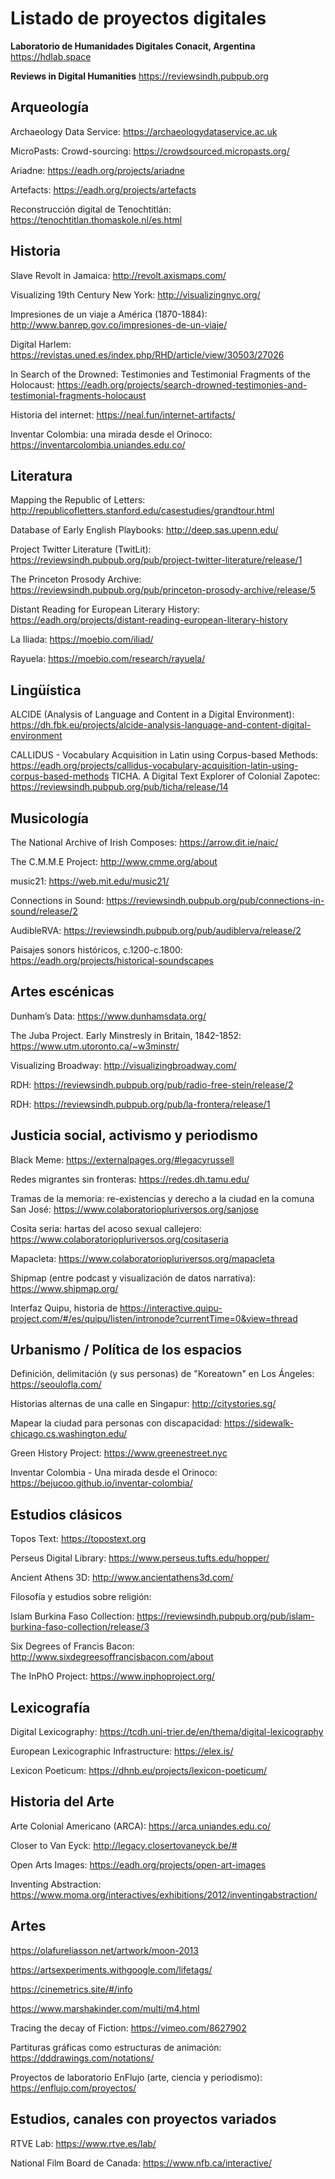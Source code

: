 # Listado de proyectos digitales

**Laboratorio de Humanidades Digitales Conacit, Argentina**
https://hdlab.space

**Reviews in Digital Humanities**
https://reviewsindh.pubpub.org

## Arqueología

Archaeology Data Service: https://archaeologydataservice.ac.uk

MicroPasts: Crowd-sourcing: https://crowdsourced.micropasts.org/

Ariadne: https://eadh.org/projects/ariadne

Artefacts: https://eadh.org/projects/artefacts

Reconstrucción digital de Tenochtitlán: https://tenochtitlan.thomaskole.nl/es.html

## Historia

Slave Revolt in Jamaica: http://revolt.axismaps.com/

Visualizing 19th Century New York: http://visualizingnyc.org/

Impresiones de un viaje a América (1870-1884): http://www.banrep.gov.co/impresiones-de-un-viaje/

Digital Harlem: https://revistas.uned.es/index.php/RHD/article/view/30503/27026

In Search of the Drowned: Testimonies and Testimonial Fragments of the Holocaust: https://eadh.org/projects/search-drowned-testimonies-and-testimonial-fragments-holocaust

Historia del internet: https://neal.fun/internet-artifacts/

Inventar Colombia: una mirada desde el Orinoco: https://inventarcolombia.uniandes.edu.co/

## Literatura

Mapping the Republic of Letters:  http://republicofletters.stanford.edu/casestudies/grandtour.html

Database of Early English Playbooks: http://deep.sas.upenn.edu/

Project Twitter Literature (TwitLit): https://reviewsindh.pubpub.org/pub/project-twitter-literature/release/1

The Princeton Prosody Archive: https://reviewsindh.pubpub.org/pub/princeton-prosody-archive/release/5

Distant Reading for European Literary History: https://eadh.org/projects/distant-reading-european-literary-history

La Iliada: https://moebio.com/iliad/

Rayuela: https://moebio.com/research/rayuela/

## Lingüística

ALCIDE (Analysis of Language and Content in a Digital Environment): https://dh.fbk.eu/projects/alcide-analysis-language-and-content-digital-environment

CALLIDUS - Vocabulary Acquisition in Latin using Corpus-based Methods: https://eadh.org/projects/callidus-vocabulary-acquisition-latin-using-corpus-based-methods TICHA. A Digital Text Explorer of Colonial Zapotec: https://reviewsindh.pubpub.org/pub/ticha/release/14

## Musicología

The National Archive of Irish Composes: https://arrow.dit.ie/naic/

The C.M.M.E Project: http://www.cmme.org/about

music21: https://web.mit.edu/music21/

Connections in Sound: https://reviewsindh.pubpub.org/pub/connections-in-sound/release/2

AudibleRVA: https://reviewsindh.pubpub.org/pub/audiblerva/release/2

Paisajes sonors históricos, c.1200-c.1800: https://eadh.org/projects/historical-soundscapes

## Artes escénicas

Dunham’s Data: https://www.dunhamsdata.org/

The Juba Project. Early Minstresly in Britain, 1842-1852: https://www.utm.utoronto.ca/~w3minstr/

Visualizing Broadway: http://visualizingbroadway.com/

RDH: https://reviewsindh.pubpub.org/pub/radio-free-stein/release/2

RDH: https://reviewsindh.pubpub.org/pub/la-frontera/release/1

## Justicia social, activismo y periodismo

Black Meme: https://externalpages.org/#legacyrussell

Redes migrantes sin fronteras: https://redes.dh.tamu.edu/

Tramas de la memoria: re-existencias y derecho a la ciudad en la comuna San José: https://www.colaboratoriopluriversos.org/sanjose

Cosita seria: hartas del acoso sexual callejero: https://www.colaboratoriopluriversos.org/cositaseria

Mapacleta: https://www.colaboratoriopluriversos.org/mapacleta

Shipmap (entre podcast y visualización de datos narrativa): https://www.shipmap.org/

Interfaz Quipu, historia de  https://interactive.quipu-project.com/#/es/quipu/listen/intronode?currentTime=0&view=thread

## Urbanismo / Política de los espacios

Definición, delimitación (y sus personas) de "Koreatown" en Los Ángeles: https://seoulofla.com/

Historias alternas de una calle en Singapur: http://citystories.sg/

Mapear la ciudad para personas con discapacidad: https://sidewalk-chicago.cs.washington.edu/

Green History Project: https://www.greenestreet.nyc

Inventar Colombia - Una mirada desde el Orinoco: https://bejucoo.github.io/inventar-colombia/

## Estudios clásicos

Topos Text: https://topostext.org

Perseus Digital Library: https://www.perseus.tufts.edu/hopper/

Ancient Athens 3D: http://www.ancientathens3d.com/

Filosofía y estudios sobre religión:

Islam Burkina Faso Collection: https://reviewsindh.pubpub.org/pub/islam-burkina-faso-collection/release/3

Six Degrees of Francis Bacon: http://www.sixdegreesoffrancisbacon.com/about

The InPhO Project: https://www.inphoproject.org/

## Lexicografía

Digital Lexicography: https://tcdh.uni-trier.de/en/thema/digital-lexicography

European Lexicographic Infrastructure: https://elex.is/

Lexicon Poeticum: https://dhnb.eu/projects/lexicon-poeticum/

## Historia del Arte

Arte Colonial Americano (ARCA): https://arca.uniandes.edu.co/

Closer to Van Eyck: http://legacy.closertovaneyck.be/#

Open Arts Images: https://eadh.org/projects/open-art-images

Inventing Abstraction: https://www.moma.org/interactives/exhibitions/2012/inventingabstraction/

## Artes

https://olafureliasson.net/artwork/moon-2013

https://artsexperiments.withgoogle.com/lifetags/

https://cinemetrics.site/#/info

https://www.marshakinder.com/multi/m4.html

Tracing the decay of Fiction: https://vimeo.com/8627902

Partituras gráficas como estructuras de animación: https://dddrawings.com/notations/

Proyectos de laboratorio EnFlujo (arte, ciencia y periodismo): https://enflujo.com/proyectos/

## Estudios, canales con proyectos variados

RTVE Lab: https://www.rtve.es/lab/

National Film Board de Canada: https://www.nfb.ca/interactive/


